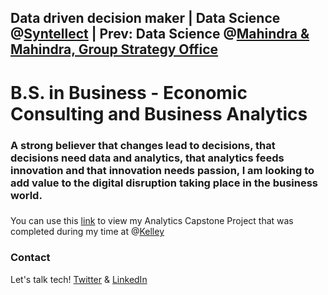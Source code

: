 ## Data driven decision maker | Data Science @[Syntellect](http://www.syntellect.co.in/) | Prev: Data Science @[Mahindra & Mahindra, Group Strategy Office](https://www.mahindragrp.com/about-the-program/group-strategy-office#:~:text=The%20Group%20Strategy%20Office%20is,cycle%20across%20the%20Mahindra%20Group.)
# B.S. in Business - Economic Consulting and Business Analytics

### A strong believer that changes lead to decisions, that decisions need data and analytics, that analytics feeds innovation and that innovation needs passion, I am looking to add value to the digital disruption taking place in the business world.

### 

You can use this [link](https://github.com/radmahad/Analytics-Capstone-Project) to view my Analytics Capstone Project that was completed during my time at @[Kelley](https://kelley.iu.edu/faculty-research/departments/business-economics-public-policy/index.cshtml)

### Contact

Let's talk tech! [Twitter](https://twitter.com/Rad_Mahadevia) & [LinkedIn](https://twitter.com/Rad_Mahadevia)

